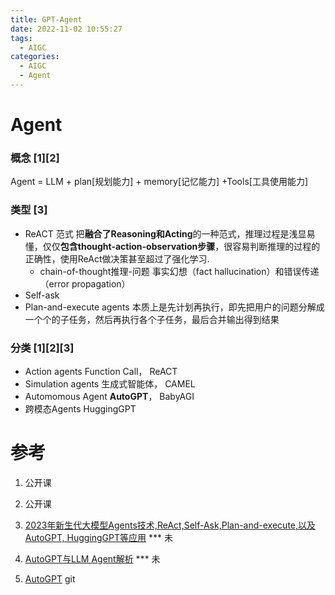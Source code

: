 ```yaml
---
title: GPT-Agent
date: 2022-11-02 10:55:27
tags:
  - AIGC
categories: 
  - AIGC
  - Agent  
---
```


<p></p>
<!-- more -->


# Agent

### 概念 [1][2]
  Agent = LLM + plan[规划能力] + memory[记忆能力] +Tools[工具使用能力]
  
### 类型  [3]
+ ReACT 范式
  把**融合了Reasoning和Acting**的一种范式，推理过程是浅显易懂，仅仅**包含thought-action-observation步骤**，很容易判断推理的过程的正确性，使用ReAct做决策甚至超过了强化学习.
  - chain-of-thought推理-问题
   事实幻想（fact hallucination）和错误传递（error propagation）
+ Self-ask
+ Plan-and-execute agents
  本质上是先计划再执行，即先把用户的问题分解成一个个的子任务，然后再执行各个子任务，最后合并输出得到结果 
  
### 分类 [1][2][3]
+ Action agents
    Function Call， ReACT
+ Simulation agents 
    生成式智能体， CAMEL
+ Automomous Agent
    **AutoGPT**， BabyAGI
+ 跨模态Agents
  HuggingGPT
  
# 参考
1. 公开课
2. 公开课
3. [2023年新生代大模型Agents技术,ReAct,Self-Ask,Plan-and-execute,以及AutoGPT, HuggingGPT等应用](https://zhuanlan.zhihu.com/p/642357544) *** 未

100. [AutoGPT与LLM Agent解析](https://zhuanlan.zhihu.com/p/622947810) *** 未
101. [AutoGPT](https://github.com/Significant-Gravitas/AutoGPT) git


